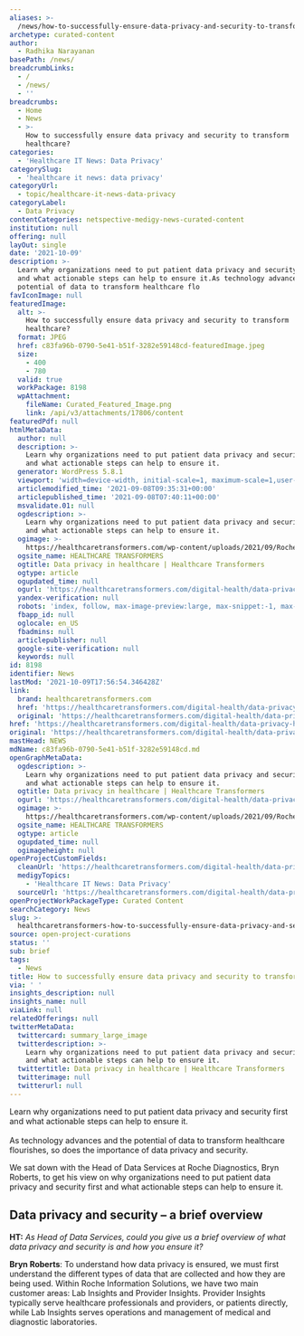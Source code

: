 ```yaml
---
aliases: >-
  /news/how-to-successfully-ensure-data-privacy-and-security-to-transform-healthcare
archetype: curated-content
author:
  - Radhika Narayanan
basePath: /news/
breadcrumbLinks:
  - /
  - /news/
  - ''
breadcrumbs:
  - Home
  - News
  - >-
    How to successfully ensure data privacy and security to transform
    healthcare?
categories:
  - 'Healthcare IT News: Data Privacy'
categorySlug:
  - 'healthcare it news: data privacy'
categoryUrl:
  - topic/healthcare-it-news-data-privacy
categoryLabel:
  - Data Privacy
contentCategories: netspective-medigy-news-curated-content
institution: null
offering: null
layOut: single
date: '2021-10-09'
description: >-
  Learn why organizations need to put patient data privacy and security first
  and what actionable steps can help to ensure it.As technology advances and the
  potential of data to transform healthcare flo
favIconImage: null
featuredImage:
  alt: >-
    How to successfully ensure data privacy and security to transform
    healthcare?
  format: JPEG
  href: c83fa96b-0790-5e41-b51f-3282e59148cd-featuredImage.jpeg
  size:
    - 400
    - 780
  valid: true
  workPackage: 8198
  wpAttachment:
    fileName: Curated_Featured_Image.png
    link: /api/v3/attachments/17806/content
featuredPdf: null
htmlMetaData:
  author: null
  description: >-
    Learn why organizations need to put patient data privacy and security first
    and what actionable steps can help to ensure it.
  generator: WordPress 5.8.1
  viewport: 'width=device-width, initial-scale=1, maximum-scale=1,user-scalable=0'
  articlemodified_time: '2021-09-08T09:35:31+00:00'
  articlepublished_time: '2021-09-08T07:40:11+00:00'
  msvalidate.01: null
  ogdescription: >-
    Learn why organizations need to put patient data privacy and security first
    and what actionable steps can help to ensure it.
  ogimage: >-
    https://healthcaretransformers.com/wp-content/uploads/2021/09/Roche_Brynn-Roberts-Data-privacy-security-Internal-Roche_SiingleImage01.png
  ogsite_name: HEALTHCARE TRANSFORMERS
  ogtitle: Data privacy in healthcare | Healthcare Transformers
  ogtype: article
  ogupdated_time: null
  ogurl: 'https://healthcaretransformers.com/digital-health/data-privacy-healthcare/'
  yandex-verification: null
  robots: 'index, follow, max-image-preview:large, max-snippet:-1, max-video-preview:-1'
  fbapp_id: null
  oglocale: en_US
  fbadmins: null
  articlepublisher: null
  google-site-verification: null
  keywords: null
id: 8198
identifier: News
lastMod: '2021-10-09T17:56:54.346428Z'
link:
  brand: healthcaretransformers.com
  href: 'https://healthcaretransformers.com/digital-health/data-privacy-healthcare/'
  original: 'https://healthcaretransformers.com/digital-health/data-privacy-healthcare/'
href: 'https://healthcaretransformers.com/digital-health/data-privacy-healthcare/'
original: 'https://healthcaretransformers.com/digital-health/data-privacy-healthcare/'
mastHead: NEWS
mdName: c83fa96b-0790-5e41-b51f-3282e59148cd.md
openGraphMetaData:
  ogdescription: >-
    Learn why organizations need to put patient data privacy and security first
    and what actionable steps can help to ensure it.
  ogtitle: Data privacy in healthcare | Healthcare Transformers
  ogurl: 'https://healthcaretransformers.com/digital-health/data-privacy-healthcare/'
  ogimage: >-
    https://healthcaretransformers.com/wp-content/uploads/2021/09/Roche_Brynn-Roberts-Data-privacy-security-Internal-Roche_SiingleImage01.png
  ogsite_name: HEALTHCARE TRANSFORMERS
  ogtype: article
  ogupdated_time: null
  ogimageheight: null
openProjectCustomFields:
  cleanUrl: 'https://healthcaretransformers.com/digital-health/data-privacy-healthcare/'
  medigyTopics:
    - 'Healthcare IT News: Data Privacy'
  sourceUrl: 'https://healthcaretransformers.com/digital-health/data-privacy-healthcare/'
openProjectWorkPackageType: Curated Content
searchCategory: News
slug: >-
  healthcaretransformers-how-to-successfully-ensure-data-privacy-and-security-to-transform-healthcare
source: open-project-curations
status: ''
sub: brief
tags:
  - News
title: How to successfully ensure data privacy and security to transform healthcare?
via: ' '
insights_description: null
insights_name: null
viaLink: null
relatedOfferings: null
twitterMetaData:
  twittercard: summary_large_image
  twitterdescription: >-
    Learn why organizations need to put patient data privacy and security first
    and what actionable steps can help to ensure it.
  twittertitle: Data privacy in healthcare | Healthcare Transformers
  twitterimage: null
  twitterurl: null
---
```

<p>Learn why organizations need to put patient data privacy and security first and what actionable steps can help to ensure it.<br><br>As technology advances and the potential of data to transform healthcare flourishes, so does the importance of data privacy and security.&nbsp;&nbsp;&nbsp;</p><p>We sat down with the Head of Data Services at Roche Diagnostics, Bryn Roberts, to get his view on why organizations need to put patient data privacy and security first and what actionable steps can help to ensure it.&nbsp;&nbsp;</p><h2><strong>Data privacy and security – a brief overview</strong></h2><p><strong>HT:</strong> <i>As Head of Data Services, could you give us a brief overview of what data privacy and security is and how you ensure it?</i></p><p><strong>Bryn Roberts</strong>: To understand how data privacy is ensured, we must first understand the different types of data that are collected and how they are being used. Within Roche Information Solutions, we have two main customer areas: Lab Insights and Provider Insights. Provider Insights typically serve healthcare professionals and providers, or patients directly, while Lab Insights serves operations and management of medical and diagnostic laboratories.</p>